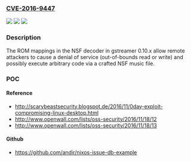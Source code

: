 ### [CVE-2016-9447](https://cve.mitre.org/cgi-bin/cvename.cgi?name=CVE-2016-9447)
![](https://img.shields.io/static/v1?label=Product&message=n%2Fa&color=blue)
![](https://img.shields.io/static/v1?label=Version&message=n%2Fa&color=blue)
![](https://img.shields.io/static/v1?label=Vulnerability&message=n%2Fa&color=brighgreen)

### Description

The ROM mappings in the NSF decoder in gstreamer 0.10.x allow remote attackers to cause a denial of service (out-of-bounds read or write) and possibly execute arbitrary code via a crafted NSF music file.

### POC

#### Reference
- http://scarybeastsecurity.blogspot.de/2016/11/0day-exploit-compromising-linux-desktop.html
- http://www.openwall.com/lists/oss-security/2016/11/18/12
- http://www.openwall.com/lists/oss-security/2016/11/18/13

#### Github
- https://github.com/andir/nixos-issue-db-example

